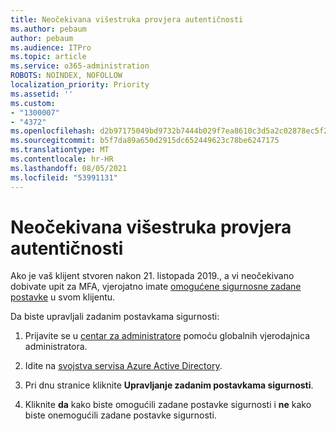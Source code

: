 ```yaml
---
title: Neočekivana višestruka provjera autentičnosti
ms.author: pebaum
author: pebaum
ms.audience: ITPro
ms.topic: article
ms.service: o365-administration
ROBOTS: NOINDEX, NOFOLLOW
localization_priority: Priority
ms.assetid: ''
ms.custom:
- "1300007"
- "4372"
ms.openlocfilehash: d2b97175049bd9732b7444b029f7ea8610c3d5a2c02878ec5f20ded916baadd5
ms.sourcegitcommit: b5f7da89a650d2915dc652449623c78be6247175
ms.translationtype: MT
ms.contentlocale: hr-HR
ms.lasthandoff: 08/05/2021
ms.locfileid: "53991131"
---
```

# <a name="unexpected-multi-factor-authentication"></a>Neočekivana višestruka provjera autentičnosti

Ako je vaš klijent stvoren nakon 21. listopada 2019., a vi neočekivano dobivate upit za MFA, vjerojatno imate [omogućene sigurnosne zadane postavke](https://aka.ms/securitydefaults) u svom klijentu. 

Da biste upravljali zadanim postavkama sigurnosti:

1. Prijavite se u [centar za administratore](https://go.microsoft.com/fwlink/p/?linkid=834822) pomoću globalnih vjerodajnica administratora.

2. Idite na [svojstva servisa Azure Active Directory](https://portal.azure.com/#blade/Microsoft_AAD_IAM/ActiveDirectoryMenuBlade/Properties).

3. Pri dnu stranice kliknite **Upravljanje zadanim postavkama sigurnosti**.

4. Kliknite **da** kako biste omogućili zadane postavke sigurnosti i **ne** kako biste onemogućili zadane postavke sigurnosti.
